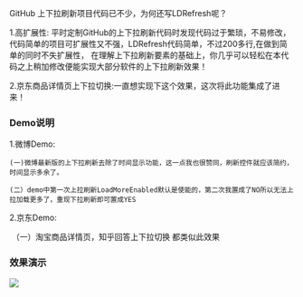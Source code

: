 

GitHub 上下拉刷新项目代码已不少，为何还写LDRefresh呢？

1.高扩展性: 平时定制GitHub的上下拉刷新代码时发现代码过于繁琐，不易修改，代码简单的项目可扩展性又不强，LDRefresh代码简单，不过200多行,在做到简单的同时不失扩展性， 在理解上下拉刷新要素的基础上，你几乎可以轻松在本代码之上稍加修改便能实现大部分软件的上下拉刷新效果！

2.京东商品详情页上下拉切换:一直想实现下这个效果，这次将此功能集成了进来！

### Demo说明

1.微博Demo:

	(一)微博最新版的上下拉刷新去除了时间显示功能，这一点我也很赞同，刷新控件就应该简约，时间显示多余了。

	(二）demo中第一次上拉刷新LoadMoreEnabled默认是使能的，第二次我置成了NO所以无法上拉加载更多了，重现下拉刷新即可置成YES

2.京东Demo:

​     （一）淘宝商品详情页，知乎回答上下拉切换 都类似此效果

### 效果演示

![](https://github.com/sntd/LDRefresh/raw/master/Picture/LDRefresh.gif)